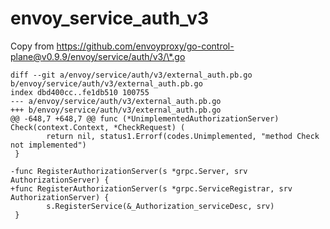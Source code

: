 # envoy_service_auth_v3

Copy from https://github.com/envoyproxy/go-control-plane@v0.9.9/envoy/service/auth/v3/\*.go

```
diff --git a/envoy/service/auth/v3/external_auth.pb.go b/envoy/service/auth/v3/external_auth.pb.go
index dbd400cc..fe1db510 100755
--- a/envoy/service/auth/v3/external_auth.pb.go
+++ b/envoy/service/auth/v3/external_auth.pb.go
@@ -648,7 +648,7 @@ func (*UnimplementedAuthorizationServer) Check(context.Context, *CheckRequest) (
        return nil, status1.Errorf(codes.Unimplemented, "method Check not implemented")
 }
 
-func RegisterAuthorizationServer(s *grpc.Server, srv AuthorizationServer) {
+func RegisterAuthorizationServer(s *grpc.ServiceRegistrar, srv AuthorizationServer) {
        s.RegisterService(&_Authorization_serviceDesc, srv)
 }
```



